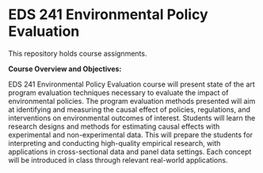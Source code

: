 # EDS 241 Environmental Policy Evaluation
This repository holds course assignments.


**Course Overview and Objectives:**

EDS 241 Environmental Policy Evaluation course will present state of the art program evaluation techniques necessary to evaluate the impact of environmental policies. The program evaluation methods presented will aim at identifying and measuring the causal effect of policies, regulations, and interventions on environmental outcomes of interest. Students will learn the research designs and methods for estimating causal effects with experimental and non-experimental data. This will prepare the students for interpreting and conducting high-quality empirical research, with applications in cross-sectional data and panel data settings. Each concept will be introduced in class through relevant real-world applications.
